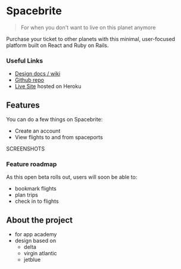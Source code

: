# Spacebrite

> For when you don't want to live on this planet anymore

Purchase your ticket to other planets with this minimal, user-focused platform built on React and Ruby on Rails.

### Useful Links
- [Design docs / wiki](https://github.com/johnenriquez/spacebrite/wiki)
- [Github repo](https://github.com/johnenriquez/spacebrite)
- [Live Site](http://spacebrite-demo.herokuapp.com/) hosted on Heroku

## Features

You can do a few things on Spacebrite:
- Create an account
- View flights to and from spaceports

SCREENSHOTS

### Feature roadmap

As this open beta rolls out, users will soon be able to:
- bookmark flights
- plan trips
- check in to flights


## About the project
- for app academy
- design based on
    - delta
    - virgin atlantic
    - jetblue


